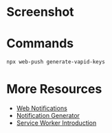 # Screenshot


# Commands

```shell
npx web-push generate-vapid-keys
```

# More Resources

- [Web Notifications](https://developers.google.com/web/fundamentals/codelabs/push-notifications)
- [Notification Generator](https://tests.peter.sh/notification-generator/#title=2;;dir=1)
- [Service Worker Introduction](https://developers.google.com/web/fundamentals/primers/service-workers?hl=es)